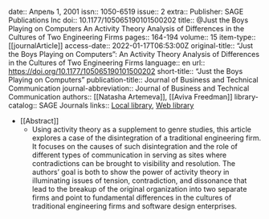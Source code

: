 date:: Апрель 1, 2001
issn:: 1050-6519
issue:: 2
extra:: Publisher: SAGE Publications Inc
doi:: 10.1177/105065190101500202
title:: @Just the Boys Playing on Computers An Activity Theory Analysis of Differences in the Cultures of Two Engineering Firms
pages:: 164-194
volume:: 15
item-type:: [[journalArticle]]
access-date:: 2022-01-17T06:53:00Z
original-title:: “Just the Boys Playing on Computers”: An Activity Theory Analysis of Differences in the Cultures of Two Engineering Firms
language:: en
url:: https://doi.org/10.1177/105065190101500202
short-title:: “Just the Boys Playing on Computers”
publication-title:: Journal of Business and Technical Communication
journal-abbreviation:: Journal of Business and Technical Communication
authors:: [[Natasha Artemeva]], [[Aviva Freedman]]
library-catalog:: SAGE Journals
links:: [Local library](zotero://select/library/items/4AXIJRDS), [Web library](https://www.zotero.org/users/6520516/items/4AXIJRDS)

- [[Abstract]]
	- Using activity theory as a supplement to genre studies, this article explores a case of the disintegration of a traditional engineering firm. It focuses on the causes of such disintegration and the role of different types of communication in serving as sites where contradictions can be brought to visibility and resolution. The authors’ goal is both to show the power of activity theory in illuminating issues of tension, contradiction, and dissonance that lead to the breakup of the original organization into two separate firms and point to fundamental differences in the cultures of traditional engineering firms and software design enterprises.